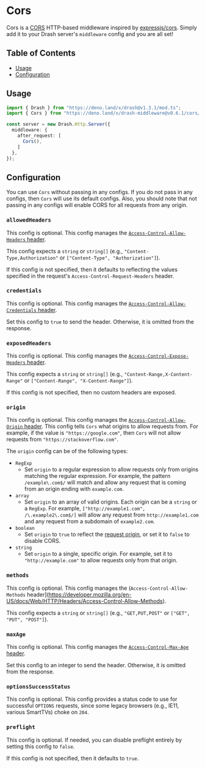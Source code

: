 # Cors

Cors is a [CORS](https://developer.mozilla.org/en-US/docs/Web/HTTP/CORS) HTTP-based middleware inspired by [expressjs/cors](https://expressjs.com/en/resources/middleware/cors.html). Simply add it to your Drash server's `middleware` config and you are all set!

## Table of Contents

* [Usage](#usage)
* [Configuration](#configuration)

## Usage

```ts
import { Drash } from "https://deno.land/x/drash@v1.3.1/mod.ts";
import { Cors } from "https://deno.land/x/drash-middleware@v0.6.1/cors/mod.ts";

const server = new Drash.Http.Server({
  middleware: {
    after_request: [
      Cors(),
    ]
  },
});
```

## Configuration

You can use `Cors` without passing in any configs. If you do not pass in any configs, then `Cors` will use its default configs. Also, you should note that not passing in any configs will enable CORS for all requests from any origin.

### `allowedHeaders`

This config is optional. This config manages the [`Access-Control-Allow-Headers` header](https://developer.mozilla.org/en-US/docs/Web/HTTP/Headers/Access-Control-Allow-Headers).

This config expects a `string` or `string[]` (e.g., `"Content-Type,Authorization"` or `["Content-Type", "Authorization"]`).

If this config is not specified, then it defaults to reflecting the values specified in the request's `Access-Control-Request-Headers` header.

### `credentials`

This config is optional. This config manages the [`Access-Control-Allow-Credentials` header](https://developer.mozilla.org/en-US/docs/Web/HTTP/Headers/Access-Control-Allow-Credentials).

Set this config to `true` to send the header. Otherwise, it is omitted from the response.

### `exposedHeaders`

This config is optional. This config manages the [`Access-Control-Expose-Headers` header](https://developer.mozilla.org/en-US/docs/Web/HTTP/Headers/Access-Control-Expose-Headers).

This config expects a `string` or `string[]` (e.g., `"Content-Range,X-Content-Range"` or `["Content-Range", "X-Content-Range"]`).

If this config is not specified, then no custom headers are exposed.

### `origin`

This config is optional. This config manages the [`Access-Control-Allow-Origin` header](https://developer.mozilla.org/en-US/docs/Web/HTTP/Headers/Access-Control-Allow-Origin). This config tells `Cors` what origins to allow requests from. For example, if the value is `"https://google.com"`, then `Cors` will not allow requests from `"https://stackoverflow.com"`.

The `origin` config can be of the following types:
  * `RegExp`
      * Set `origin` to a regular expression to allow requests only from origins matching the regular expression. For example, the pattern `/example\.com$/` will match and allow any request that is coming from an origin ending with `example.com`.
  * `array`
      * Set `origin` to an array of valid origins. Each origin can be a `string` or a `RegExp`. For example, `["http://example1.com", /\.example2\.com$/]` will allow any request from `http://example1.com` and any request from a subdomain of `example2.com`.
  * `boolean`
      * Set `origin` to `true` to reflect the [request origin](http://tools.ietf.org/html/draft-abarth-origin-09), or set it to `false` to disable CORS.
  * `string`
      * Set `origin` to a single, specific origin. For example, set it to `"http://example.com"` to allow requests only from that origin.

### `methods`

This config is optional. This config manages the (`Access-Control-Allow-Methods` header](https://developer.mozilla.org/en-US/docs/Web/HTTP/Headers/Access-Control-Allow-Methods).

This config expects a `string` or `string[]` (e.g., `"GET,PUT,POST"` or `["GET", "PUT", "POST"]`).

### `maxAge`

This config is optional. This config manages the [`Access-Control-Max-Age` header](https://developer.mozilla.org/en-US/docs/Web/HTTP/Headers/Access-Control-Max-Age).

Set this config to an integer to send the header. Otherwise, it is omitted from the response.

### `optionsSuccessStatus`

This config is optional. This config provides a status code to use for successful `OPTIONS` requests, since some legacy browsers (e.g., IE11, various SmartTVs) choke on `204`.

### `preflight`

This config is optional. If needed, you can disable preflight entirely by setting this config to `false`.

If this config is not specified, then it defaults to `true`.
